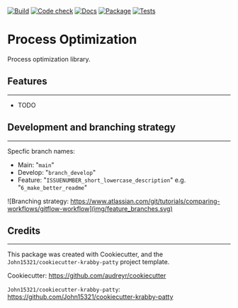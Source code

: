 [![Build](https://github.com/John15321/proc-opt/actions/workflows/build.yml/badge.svg)](https://github.com/John15321/proc-opt/actions/workflows/build.yml)
[![Code check](https://github.com/John15321/proc-opt/actions/workflows/rust.yml/badge.svg)](https://github.com/John15321/proc-opt/actions/workflows/rust.yml)
[![Docs](https://github.com/John15321/proc-opt/actions/workflows/docs.yml/badge.svg)](https://github.com/John15321/proc-opt/actions/workflows/docs.yml)
[![Package](https://github.com/John15321/proc-opt/actions/workflows/package.yml/badge.svg)](https://github.com/John15321/proc-opt/actions/workflows/package.yml)
[![Tests](https://github.com/John15321/proc-opt/actions/workflows/rust.yml/badge.svg)](https://github.com/John15321/proc-opt/actions/workflows/rust.yml)

# Process Optimization

Process optimization library.

## Features
---

* TODO

## Development and branching strategy
---

Specfic branch names:

* Main: "`main`"
* Develop: "`branch_develop`"
* Feature: "`ISSUENUMBER_short_lowercase_description`" e.g. "`6_make_better_readme`"

![Branching strategy: https://www.atlassian.com/git/tutorials/comparing-workflows/gitflow-workflow](img/feature_branches.svg)

## Credits
---

This package was created with Cookiecutter, and the
`John15321/cookiecutter-krabby-patty` project template.

Cookiecutter: <https://github.com/audreyr/cookiecutter>

`John15321/cookiecutter-krabby-patty`: <https://github.com/John15321/cookiecutter-krabby-patty>
